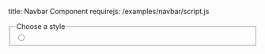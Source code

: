 title: Navbar Component
requirejs: /examples/navbar/script.js


<navbar d3-model="navbar"></navbar>

<form>
    <fieldset class="form-group">
        <legend>Choose a style</legend>
        <div class="radio" d3-for="theme in themes">
            <label>
                <input class="form-check-input" type="radio" name="theme" d3-on-click="navbar.$set('theme', theme)">
                <span d3-html="theme"></span>
            </label>
        </div>
    </fieldset>
</form>
